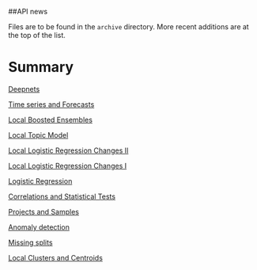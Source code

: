 ##API news

Files are to be found in the `archive` directory. More recent additions are
at the top of the list.

Summary
=======

[Deepnets](archive/news_201710.md)

[Time series and Forecasts](archive/news_201706.md)

[Local Boosted Ensembles](archive/news_201702.md)

[Local Topic Model](archive/news_201612_v2.md)

[Local Logistic Regression Changes II](archive/news_201608.md)

[Local Logistic Regression Changes I](archive/news_201603.md)

[Logistic Regression](archive/news_201511.md)

[Correlations and Statistical Tests](archive/news_201510.md)

[Projects and Samples](archive/news_201501.md)

[Anomaly detection](archive/news_201409.md)

[Missing splits](archive/news_201408.md)

[Local Clusters and Centroids](archive/201407.md)
